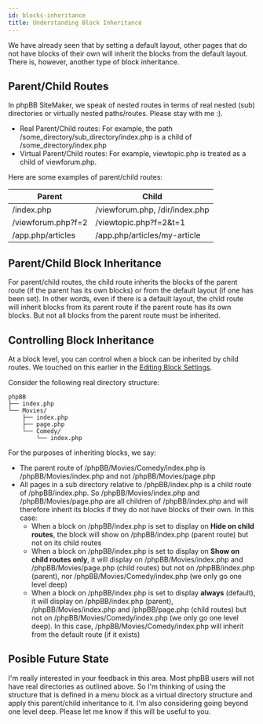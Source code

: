```yaml
---
id: blocks-inheritance
title: Understanding Block Inheritance
---
```


We have already seen that by setting a default layout, other pages that do not have blocks of their own will inherit the blocks from the default layout.
There is, however, another type of block inheritance.

## Parent/Child Routes
In phpBB SiteMaker, we speak of nested routes in terms of real nested (sub) directories or virtually nested paths/routes. Please stay with me :).
* Real Parent/Child routes: For example, the path /some_directory/sub_directory/index.php is a child of /some_directory/index.php
* Virtual Parent/Child routes: For example, viewtopic.php is treated as a child of viewforum.php.

Here are some examples of parent/child routes:

|Parent	                  |Child                           |
|-------------------------|--------------------------------|
|/index.php               |/viewforum.php, /dir/index.php  |
|/viewforum.php?f=2       |/viewtopic.php?f=2&t=1          |
|/app.php/articles        |/app.php/articles/my-article    |

## Parent/Child Block Inheritance
For parent/child routes, the child route inherits the blocks of the parent route (if the parent has its own blocks) or from the default layout (if one has been set).
In other words, even if there is a default layout, the child route will inherit blocks from its parent route if the parent route has its own blocks.
But not all blocks from the parent route must be inherited. 

## Controlling Block Inheritance
At a block level, you can control when a block can be inherited by child routes.
We touched on this earlier in the [Editing Block Settings](./blocks-managing#editing-block-settings).

Consider the following real directory structure:
```text
phpBB
├── index.php
└── Movies/
    ├── index.php
    ├── page.php
    └── Comedy/
        └── index.php
```

For the purposes of inheriting blocks, we say: 
* The parent route of /phpBB/Movies/Comedy/index.php is /phpBB/Movies/index.php and not /phpBB/Movies/page.php
* All pages in a sub directory relative to /phpBB/index.php is a child route of /phpBB/index.php. So /phpBB/Movies/index.php and /phpBB/Movies/page.php are all children of /phpBB/index.php and will therefore inherit its blocks if they do not have blocks of their own. In this case:
	* When a block on /phpBB/index.php is set to display on **Hide on child routes**, the block will show on /phpBB/index.php (parent route) but not on its child routes
	* When a block on /phpBB/index.php is set to display on **Show on child routes only**, it will display on /phpBB/Movies/index.php and /phpBB/Movies/page.php (child routes) but not on /phpBB/index.php (parent), nor /phpBB/Movies/Comedy/index.php (we only go one level deep)
	* When a block on /phpBB/index.php is set to display **always** (default), it will display on /phpBB/index.php (parent), /phpBB/Movies/index.php and /phpBB/page.php (child routes) but not on /phpBB/Movies/Comedy/index.php (we only go one level deep). In this case, /phpBB/Movies/Comedy/index.php will inherit from the default route (if it exists)

## Posible Future State
I'm really interested in your feedback in this area.
Most phpBB users will not have real directories as outlined above.
So I'm thinking of using the structure that is defined in a menu block as a virtual directory structure and apply this parent/child inheritance to it.
I'm also considering going beyond one level deep.
Please let me know if this will be useful to you.